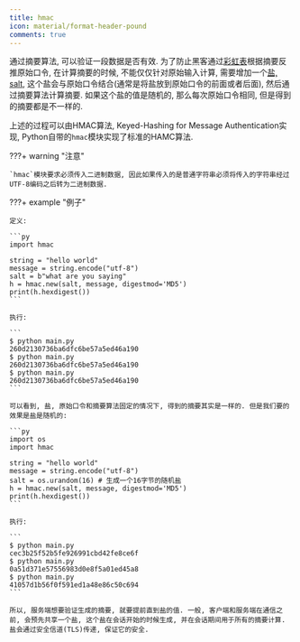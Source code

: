 ```yaml
---
title: hmac
icon: material/format-header-pound
comments: true
---
```


通过摘要算法, 可以验证一段数据是否有效. 为了防止黑客通过[彩虹表](https://zh.wikipedia.org/wiki/%E5%BD%A9%E8%99%B9%E8%A1%A8)根据摘要反推原始口令, 在计算摘要的时候, 不能仅仅针对原始输入计算, 需要增加一个[盐, salt](https://zh.wikipedia.org/wiki/%E7%9B%90_(%E5%AF%86%E7%A0%81%E5%AD%A6)), 这个盐会与原始口令结合(通常是将盐放到原始口令的前面或者后面), 然后通过摘要算法计算摘要. 如果这个盐的值是随机的, 那么每次原始口令相同, 但是得到的摘要都是不一样的.

上述的过程可以由HMAC算法, Keyed-Hashing for Message Authentication实现, Python自带的`hmac`模块实现了标准的HAMC算法. 

???+ warning "注意"

    `hmac`模块要求必须传入二进制数据, 因此如果传入的是普通字符串必须将传入的字符串经过UTF-8编码之后转为二进制数据.

???+ example "例子"

    定义:

    ```py
    import hmac

    string = "hello world"
    message = string.encode("utf-8")
    salt = b"what are you saying"
    h = hmac.new(salt, message, digestmod='MD5')
    print(h.hexdigest())
    ```

    执行:

    ```
    $ python main.py
    260d2130736ba6dfc6be57a5ed46a190
    $ python main.py
    260d2130736ba6dfc6be57a5ed46a190
    $ python main.py
    260d2130736ba6dfc6be57a5ed46a190
    ```

    可以看到, 盐, 原始口令和摘要算法固定的情况下, 得到的摘要其实是一样的. 但是我们要的效果是盐是随机的: 

    ```py
    import os
    import hmac

    string = "hello world"
    message = string.encode("utf-8")
    salt = os.urandom(16) # 生成一个16字节的随机盐
    h = hmac.new(salt, message, digestmod='MD5')
    print(h.hexdigest())
    ```

    执行:

    ```
    $ python main.py
    cec3b25f52b5fe926991cbd42fe8ce6f
    $ python main.py
    0a51d371e57556983d0e8f5a01ed45a8
    $ python main.py
    41057d1b56f0f591ed1a48e86c50c694
    ```

    所以, 服务端想要验证生成的摘要, 就要提前直到盐的值. 一般, 客户端和服务端在通信之前, 会预先共享一个盐, 这个盐在会话开始的时候生成, 并在会话期间用于所有的摘要计算. 盐会通过安全信道(TLS)传递, 保证它的安全. 

[^1]: Hmac. (n.d.). Retrieved June 19, 2024, from https://www.liaoxuefeng.com/wiki/1016959663602400/1183198304823296